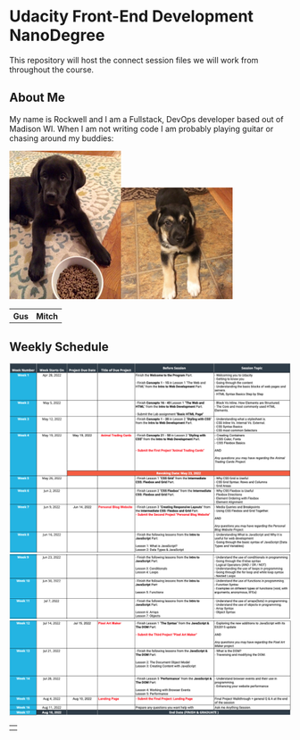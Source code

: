 # Udacity Front-End Development NanoDegree

  This repository will host the connect session files we will work from throughout the course.

## About Me

  My name is Rockwell and I am a Fullstack, DevOps developer based out of Madison WI.  When I am not writing code I am probably playing guitar or chasing around my buddies:

  <table>
    <thead>
      <th>Gus</th>
      <th>Mitch</th>
    </thead>
    <tbody>
      <tr><img src="./assets/img/gus.jpg" style="max-width: 200px;" /></tr>
      <tr><img src="./assets/img/mitch.jpg" style="max-width: 200px;" /></tr>
    </tbody>
  </table>

## Weekly Schedule

  <table>
    <thead>
      <th></th>
    </thead>
    <tbody>
      <tr><img src="./assets/img/schedule1.png" /></tr>
      <tr><img src="./assets/img/schedule2.png" /></tr>
      <tr><img src="./assets/img/schedule3.png" /></tr>
    </tbody>
  </table>
